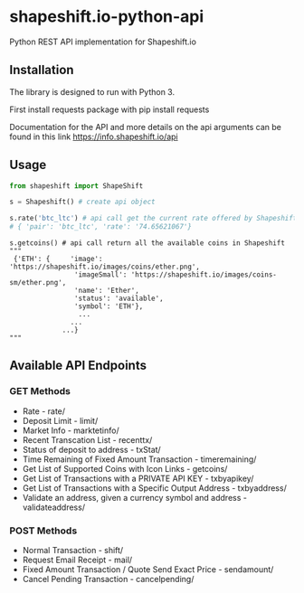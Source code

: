 # shapeshift.io-python-api
Python REST API implementation for Shapeshift.io

## Installation 
The library is designed to run with Python 3.

First install requests package with pip install requests

Documentation for the API and more details on the api arguments can be found in this link https://info.shapeshift.io/api

## Usage
```python
from shapeshift import ShapeShift

s = Shapeshift() # create api object

s.rate('btc_ltc') # api call get the current rate offered by Shapeshift.
# { 'pair': 'btc_ltc', 'rate': '74.65621067'}
```

```pyhon
s.getcoins() # api call return all the available coins in Shapeshift
"""
 {'ETH': {     'image': 'https://shapeshift.io/images/coins/ether.png',
                'imageSmall': 'https://shapeshift.io/images/coins-sm/ether.png',
                'name': 'Ether',
                'status': 'available',
                'symbol': 'ETH'},
                 ...
               ...
             ...}
"""
```

## Available API Endpoints
###  GET Methods
* Rate - rate/
* Deposit Limit - limit/
* Market Info - marktetinfo/
* Recent Transcation List - recenttx/
* Status of deposit to address - txStat/
* Time Remaining of Fixed Amount Transaction - timeremaining/
* Get List of Supported Coins with Icon Links - getcoins/
* Get List of Transactions with a PRIVATE API KEY - txbyapikey/
* Get List of Transactions with a Specific Output Address - txbyaddress/
* Validate an address, given a currency symbol and address - validateaddress/


### POST Methods
* Normal Transaction - shift/
* Request Email Receipt - mail/
* Fixed Amount Transaction / Quote Send Exact Price - sendamount/
* Cancel Pending Transaction - cancelpending/
